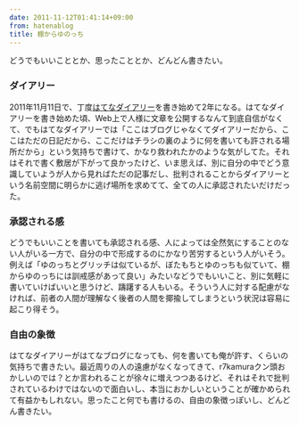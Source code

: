 ```yaml
---
date: 2011-11-12T01:41:14+09:00
from: hatenablog
title: 棚からゆのっち
---
```

どうでもいいこととか、思ったこととか、どんどん書きたい。

### ダイアリー

2011年11月11日で、丁度[はてなダイアリー](http://d.hatena.ne.jp/r7kamura)を書き始めて2年になる。はてなダイアリーを書き始めた頃、Web上で人様に文章を公開するなんて到底自信がなくて、でもはてなダイアリーでは「ここはブログじゃなくてダイアリーだから、ここはただの日記だから、ここだけはチラシの裏のように何を書いても許される場所だから」という気持ちで書けて、かなり救われたかのような気がしてた。それはそれで書く敷居が下がって良かったけど、いま思えば、別に自分の中でどう意識していようが人から見ればただの記事だし、批判されることからダイアリーという名前空間に明らかに逃げ場所を求めてて、全ての人に承認されたいだけだった。

### 承認される感

どうでもいいことを書いても承認される感、人によっては全然気にすることのない人がいる一方で、自分の中で形成するのにかなり苦労するという人がいそう。例えば「ゆのっちとグリッチは似ているが、ぼたもちとゆのっちも似ていて、棚からゆのっちには訓戒感があって良い」みたいなどうでもいいこと、別に気軽に書いていけばいいと思うけど、躊躇する人もいる。そういう人に対する配慮がなければ、前者の人間が理解なく後者の人間を揶揄してしまうという状況は容易に起こり得そう。

### 自由の象徴

はてなダイアリーがはてなブログになっても、何を書いても俺が許す、くらいの気持ちで書きたい。最近周りの人の遠慮がなくなってきて、r7kamuraクン頭おかしいのでは？とか言われることが徐々に増えつつあるけど、それはそれで批判されているわけではないので面白いし、本当におかしいということが確かめられて有益かもしれない。思ったこと何でも書けるの、自由の象徴っぽいし、どんどん書きたい。

